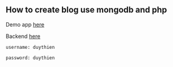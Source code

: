 
How to create blog use mongodb and php
-------------

Demo app [here](http://phpmongodb-duythien.rhcloud.com)

Backend [here](http://phpmongodb-duythien.rhcloud.com/admin)

	username: duythien

	password: duythien